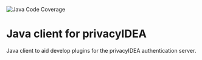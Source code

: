 ![Java Code Coverage](https://github.com/privacyidea/java-client/.github/workflows/maven.yml/jacoco.svg?event=push)

# Java client for privacyIDEA
Java client to aid develop plugins for the privacyIDEA authentication server.
